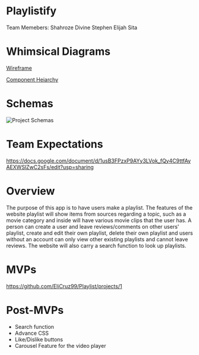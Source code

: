 # Playlistify

Team Memebers:
Shahroze
Divine
Stephen
Elijah 
Sita

# Whimsical Diagrams

[Wireframe](https://whimsical.com/playlist-app-SqTKjPX7Z5AuVXJ4x3Khui@7YNFXnKbYr1avYXvB6BuM)

[Component Heiarchy](https://whimsical.com/playlist-app-components-hierarchy-89CAtjSuKLxnVasnZuBadR)

# Schemas

![Project Schemas](https://i.imgur.com/0xSYXHr.png)

# Team Expectations 

https://docs.google.com/document/d/1usB3FPzxP9AYy3LVok_fQy4C9ttfAyAEXWSlZwC2sFs/edit?usp=sharing

# Overview 

The purpose of this app is to have users make a playlist. The features of the website playlist will show items from sources regarding a topic, such as a movie category and inside will have various movie clips that the user has. A person can create a user and leave reviews/comments on other users' playlist, create and edit their own playlist, delete their own playlist and users without an account can only view other existing playlists and cannot leave reviews. The website will also carry a search function to look up playlists.

# MVPs

https://github.com/EliCruz99/Playlist/projects/1

# Post-MVPs

- Search function
- Advance CSS
- Like/Dislike buttons
- Carousel Feature for the video player
